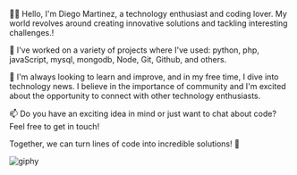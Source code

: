 👨‍💻 Hello, I'm Diego Martinez, a technology enthusiast and coding lover. My world revolves around creating innovative solutions and tackling interesting challenges.! 
                                                
🚀 I've worked on a variety of projects where I've used: python, php, javaScript, mysql, mongodb, Node, Git, Github, and others.

🌱 I'm always looking to learn and improve, and in my free time, I dive into technology news. I believe in the importance of community and I'm excited about the opportunity to connect with other technology enthusiasts.

📫 Do you have an exciting idea in mind or just want to chat about code? Feel free to get in touch!

Together, we can turn lines of code into incredible solutions! 🌟

![giphy](https://github.com/DiegoMartinez2094/DiegoMartinez2094/assets/127454775/a3d49b03-cce6-42f9-b6f5-b299311a9851)
